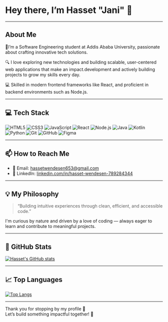 # Hey there, I’m **Hasset "Jani"** 👋

---

##  About Me  
🚀I’m a Software Engineering student at Addis Ababa University, passionate about crafting innovative tech solutions. 

🔍 I love exploring new technologies and building scalable, user-centered web applications that make an impact.development and actively building projects to grow my skills every day.

💻 Skilled in modern frontend frameworks like React, and proficient in backend environments such as Node.js.

---

## 💻 Tech Stack  
![HTML5](https://img.shields.io/badge/HTML5-E34F26?style=flat&logo=html5&logoColor=white) ![CSS3](https://img.shields.io/badge/CSS3-1572B6?style=flat&logo=css3&logoColor=white) ![JavaScript](https://img.shields.io/badge/JavaScript-F7DF1E?style=flat&logo=javascript&logoColor=black) ![React](https://img.shields.io/badge/React-20232A?style=flat&logo=react&logoColor=61DAFB) ![Node.js](https://img.shields.io/badge/Node.js-339933?style=flat&logo=node.js&logoColor=white) ![Java](https://img.shields.io/badge/Java-ED8B00?style=flat&logo=java&logoColor=white) ![Kotlin](https://img.shields.io/badge/Kotlin-0095D5?style=flat&logo=kotlin&logoColor=white) ![Python](https://img.shields.io/badge/Python-3776AB?style=flat&logo=python&logoColor=white) ![Git](https://img.shields.io/badge/Git-F05032?style=flat&logo=git&logoColor=white) ![GitHub](https://img.shields.io/badge/GitHub-181717?style=flat&logo=github&logoColor=white) ![Figma](https://img.shields.io/badge/Figma-F24E1E?style=flat&logo=figma&logoColor=white)


---

## 📫 How to Reach Me  

- 📧 Email: [hassetwendesen653@gmail.com](mailto:hassetwendesen653@gmail.com)  
- 🔗 LinkedIn: [linkedin.com/in/hasset-wendesen-789284344](https://www.linkedin.com/in/hasset-wendesen-789284344/)

---

## 💡 My Philosophy  

> “Building intuitive experiences through clean, efficient, and accessible code.”  

I'm curious by nature and driven by a love of coding — always eager to learn and contribute to meaningful projects.

---

## 🚀 GitHub Stats  

[![Hasset's GitHub stats](https://github-readme-stats.vercel.app/api?username=hasetW&show_icons=true&theme=tokyonight)](https://github.com/hasetW)

---

## 📈 Top Languages  

[![Top Langs](https://github-readme-stats.vercel.app/api/top-langs/?username=hasetW&layout=compact&theme=tokyonight)](https://github.com/hasetW)

---

Thank you for stopping by my profile 👋  
Let’s build something impactful together! 🚀
